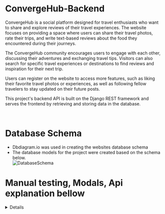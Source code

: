 # ConvergeHub-Backend

ConvergeHub is a social platform designed for travel enthusiasts who want to share and explore reviews of their travel experiences. The website focuses on providing a space where users can share their travel photos, rate their trips, and write text-based reviews about the food they encountered during their journeys.

The ConvergeHub community encourages users to engage with each other, discussing their adventures and exchanging travel tips. Visitors can also search for specific travel experiences or destinations to find reviews and inspiration for their next trip.

Users can register on the website to access more features, such as liking their favorite travel photos or experiences, as well as following fellow travelers to stay updated on their future posts.

This project's backend API is built on the Django REST framework and serves the frontend by retrieving and storing data in the database.

<br>

# Database Schema
- Dbdiagram.io was used in creating the websites database schema
-  The database models for the project were created based on the schema below.  
![DatabaseSchema](https://i.imgur.com/pDzkIfq.png)

# Manual testing,  Modals, Api explanation bellow  

<details>


## Debugging Guide for ConvergeHub Repository
In this debugging guide, I will discuss some of the issues encountered during the development of ConvergeHub, the solutions that were implemented, and the lessons learned along the way. This guide will cover topics such as CORS token issues, Heroku deployment challenges, ghost migrations, allowed hosts.

## CORS Token Issues
While working on the project, I faced issues related to Cross-Origin Resource Sharing (CORS) tokens. These problems hindered the communication between the frontend and the backend of the application. To resolve these issues, I had to:

1. Configure the Django CORS middleware settings.
2. Ensure that the frontend and backend applications had the correct CORS settings, allowing them to communicate seamlessly.

## Heroku Deployment Challenges
During the development process, I encountered difficulties deploying the application to Heroku. In the initial attempt, I made over 112 deployments while trying to debug and resolve issues. Eventually, i decided to delete the first Heroku app and start anew.

In the second attempt, I made 24 new deployments but still faced issues that required further debugging. Ultimately, I had to delete the second app and create a third Heroku app, which has been the most stable deployment so far.

## Ghost Migrations
I experienced a persistent issue with ghost migrations that lasted for two weeks. This problem involved inconsistencies between the migrations in the repository and the actual database schema. To resolve these issues, I had to:

1. Identify and remove the problematic migration files.
2. Run the makemigrations command to generate new, correct migration files.
3. Apply the new migrations using the migrate command.
Throughout this process, it was crucial to ensure that the migration files were consistent with the database schema and the application's models.

## Allowed Hosts and CORS Tokens
I also encountered problems related to allowed hosts and CORS tokens, which required a significant amount of time and effort to resolve. With 10 hours of tutor support, I managed to fix these issues. I are grateful for the help provided by Joshua, Martin, and Niclas Tanskanen, who assisted in identifying and resolving these errors.

## Conclusion
This debugging guide provides an overview of some of the challenges faced during the development of ConvergeHub and the solutions that were implemented. It is essential to approach debugging systematically, and to seek help when necessary. By sharing my experiences, I hope to help others in their development journey and contribute to a more efficient debugging process.

## Testing

### Track Manual testing of the api

| Feature          | Action                                                          | Expected Result                                     | Actual Result |
| ---------------- | --------------------------------------------------------------- | --------------------------------------------------- | ------------- |
| List Posts       | Perform GET request to /api/posts/                              | Retrieve a list of all posts                        | :white_check_mark:         |
| Create Post      | Perform POST request to /api/posts/ with title and content      | Create a new post and return the created post       | :white_check_mark:          |
| Retrieve Post    | Perform GET request to /api/posts/:id/                          | Retrieve a specific post by its ID                  | :white_check_mark:          |
| Update Post      | Perform PUT request to /api/posts/:id/ with updated data        | Update a specific post by its ID                    | :white_check_mark:          |
| Delete Post      | Perform DELETE request to /api/posts/:id/                       | Delete a specific post by its ID                    | :white_check_mark:          |
| List Profiles    | Perform GET request to /api/profiles/                           | Retrieve a list of all user profiles                | :white_check_mark:          |
| Retrieve Profile | Perform GET request to /api/profiles/:id/                       | Retrieve a specific profile by its ID               | :white_check_mark:          |
| Update Profile   | Perform PUT request to /api/profiles/:id/ with updated data     | Update a specific profile by its ID                 | :white_check_mark:          |
| List Comments    | Perform GET request to /api/comments/                           | List all comments                                   | :white_check_mark:          |
| Create Comment   | Perform POST request to /api/comments/ with content and post ID | Create a new comment and return the created comment | :white_check_mark:          |
| Retrieve Comment | Perform GET request to /api/comments/:id/                       | Retrieve a specific comment by its ID               | :white_check_mark:          |
| Update Comment   | Perform PUT request to /api/comments/:id/ with updated data     | Update a specific comment by its ID                 | :white_check_mark:          |
| Delete Comment   | Perform DELETE request to /api/comments/:id/                    | Delete a specific comment by its ID                 | :white_check_mark:          |

# Models

## The Post class is a Django model representing a post in the application. It has the following fields:

## Post

- owner: ForeignKey relation to the User model (author of the post).
- created_at: DateTime field indicating when the post was created.
- updated_at: DateTime field indicating the last time the post was updated.
- title: CharField for the post's title.
- description: TextField for the post's content (optional).
- image: ImageField for the post's image (optional).
- image_filter: CharField for the image filter to be applied (default is 'normal').
- review_grade: CharField.
- food_review: CharField.

## Profile

- owner: OneToOneField relation to the User model.
- created_at: DateTime field indicating when the profile was created.
- updated_at: DateTime field indicating the last time the profile was updated.
- name: CharField for the user's display name (optional).
- description: TextField for the user's profile content (optional).
- image: ImageField for the user's profile image.

## Comment

- owner: ForeignKey relation to the User model (author of the comment).
- post: ForeignKey relation to the Post model (the post the comment is related to).
- created_at: DateTime field indicating when the comment was created.
- updated_at: DateTime field indicating the last time the comment was updated.
- content: TextField for the comment's content.

## Like

The Like model represents a like on a post. It has the following fields:

- owner: A foreign key reference to the user who liked the post.
- post: A foreign key reference to the post that has been liked.
- created_at: The timestamp when the like was created.
- updated_at: The timestamp when the like was last updated.
- content: The text content of the like (not required in this case, can be removed).
  The Meta class orders the Like model by the created_at timestamp in descending order and ensures that a user can like a post only once.

## Follower

The Follower model represents the relationship between two users where one user follows another user. It has the following fields:

- owner: A foreign key reference to the user who follows another user.
- followed: A foreign key reference to the user who is being followed.
- created_at: The timestamp when the follow action was created.
  The Meta class orders the Follower model by the created_at timestamp in descending order and ensures that a user can follow another user only once.

# Serializers

## Post serializer :

#### PostSerializer Class

- Serializes the Post model.
- Includes extra fields: owner (username), is_owner, profile_id, and profile_image.
- Validates image size, height, and width.

## Profile serializer :

#### ProfileSerializer Class

- Serializes the Profile model.
- Includes extra fields: owner (username) and is_owner

## Comments serializer :

#### CommentSerializer Class

- Serializes the Comment model.
- Includes extra fields: owner (username), is_owner, profile_id, and profile_image.

#### CommentDetailSerializer Class

- Inherits from CommentSerializer.
- Adds the post field (ID of the related post).

### LikeSerializer

#### The LikeSerializer is a serializer for the Like model. It has the following fields:

- owner: The username of the user who liked the post (read-only).
- id, created_at, and post: Fields from the Like model.

### FollowerSerializer

#### The FollowerSerializer is a serializer for the Follower model. It has the following fields:

- owner: The username of the user who follows another user (read-only).
- followed_name: The username of the user being followed (read-only).
- id, created_at, and followed: Fields from the Follower model.
  The create method handles the creation of a new follower relationship and raises a validation error if there is a duplicate relationship.

# Views

## Posts views :

#### PostList Class (APIView)

- Handles the listing of all posts and the creation of new posts.
- Serializer class: PostSerializer
- Permission classes: IsAuthenticatedOrReadOnly

#### PostDetail Class (APIView)

- Handles the retrieval, updating, and deletion of a single post by its ID.
- Serializer class: PostSerializer
- Permission classes: IsOwnerOrReadOnly

## Profiles App views :

#### ProfileList Class (APIView)

- Handles the listing of all user profiles.
- No post method provided, as profile creation is handled by Django signals.

#### ProfileDetail Class (APIView)

- Handles the retrieval and updating of a single user profile by its ID.
- Serializer class: ProfileSerializer
- Permission classes: IsOwnerOrReadOnly

## Comments views :

#### CommentList Class (ListCreateAPIView)

- Handles the listing of all comments and the creation of new comments.
- Serializer class: CommentSerializer
- Permission classes: IsAuthenticatedOrReadOnly

#### CommentDetail Class (RetrieveUpdateDestroyAPIView)

- Handles the retrieval, updating, and deletion of a single comment by its ID.
- Serializer class: CommentDetailSerializer
- Permission classes: IsOwnerOrReadOnly

## LikeList and LikeDetail

#### The LikeList view allows users to list all likes or create a like if they are authenticated. The LikeDetail view allows users to retrieve or delete a like if they are the owner.

## FollowerList and FollowerDetail

#### The FollowerList view allows users to list all followers or create a follower (follow a user) if they are authenticated if they are authenticated. The FollowerDetail view allows users to retrieve or delete a follower (unfollow a user) if they are the owner.

## Posts App

| App  | Action      | Authenticated     | Anonymous         | Passed             |
| ---- | ----------- | ----------------- | ----------------- | ------------------ |
| Cars | Read (List) | Array of all cars | Array of all cars | :white_check_mark: |
| Cars | Read        | Returns Detail    | Returns Detail    | :white_check_mark: |
| Cars | Create      | 201 Response      | N/A               | :white_check_mark: |
| Cars | Update      | 200 Response      | N/A               | :white_check_mark: |
| Cars | Delete      | 204 Response      | N/A               | :white_check_mark: |

### Profiles app

| App      | Action      | Authenticated     | Anonymous         | Passed             |
| -------- | ----------- | ----------------- | ----------------- | ------------------ |
| Profiles | Read (List) | Array of profiles | Array of profiles | :white_check_mark: |
| Profiles | Read        | Returns Detail    | Returns Detail    | :white_check_mark: |
| Profiles | Create      | N/A               | N/A               | N/A                |
| Profiles | Update      | 200 Response      | N/A               | :white_check_mark: |

### Followers app:

| App       | Action                        | Authenticated          | Anonymous           | Passed             |
| --------- | ----------------------------- | ---------------------- | ------------------- | ------------------ |
| Followers | Read (List)                   | Array of owned objects | Empty Results Array | :white_check_mark: |
| Followers | Read - Valid ID and Owner     | Returns Detail         | 403 Response        | :white_check_mark: |
| Followers | Read - Valid ID and not Owner | 404 Response           | 404 Response        | :white_check_mark: |
| Followers | Read - Invalid ID             | 404 Response           | 404 Response        | :white_check_mark: |
| Followers | Create                        | 201 Response           | N/A                 | :white_check_mark: |
| Followers | Update                        | N/A                    | N/A                 | N/A                |
| Followers | Delete                        | 204 Response           | N/A                 | :white_check_mark: |

### Like

| App  | Action                        | Authenticated          | Anonymous    | Passed             |
| ---- | ----------------------------- | ---------------------- | ------------ | ------------------ |
| Save | Read (List)                   | Array of owned objects | 403 Response | :white_check_mark: |
| Save | Read - Valid ID and Owner     | Returns Detail         | 404 Response | :white_check_mark: |
| Save | Read - Valid ID and not Owner | 404 Response           | 404 Response | :white_check_mark: |
| Save | Read - Invalid ID             | 404 Response           | 404 Response | :white_check_mark: |
| Save | Create                        | 201 Response           | N/A          | :white_check_mark: |
| Save | Update                        | N/A                    | N/A          | N/A                |
| Save | Delete                        | 204 Response           | N/A          | :white_check_mark: |

# API Endpoints details bellow

### DELETE /api/posts/:id/

- Description: Delete a specific post by its ID.
- Authentication: Token authentication required, and the user must be the owner of the post.
- Method: DELETE
- Response: HTTP status code 204 (No Content).

# Profiles App

### GET /api/profiles/

- Description: List all user profiles.
- Authentication: None (public access).
- Method: GET
- Response: List of serialized Profile instances.

### GET /api/profiles/:id/

- Description: Retrieve a specific user profile by its ID.
- Authentication: None (public access).
- Method: GET
- Response: Serialized Profile instance.

### PUT /api/profiles/:id/

- Description: Update a specific user profile by its ID.
- Authentication: Token authentication required, and the user must be the owner of the profile.
- Method: PUT
- Payload: JSON object with the fields to update.
- Response: Serialized Profile instance of the updated profile.

# Comments App

### GET /api/comments/

- Description: List all comments.
- Authentication: None (public access).
- Method: GET
- Response: List of serialized Comment instances.

### POST /api/comments/

- Description: Create a new comment.
- Authentication: Token authentication required.
- Method: POST
- Payload: JSON object with post (ID of the related post) and content.
- Response: Serialized Comment instance of the created comment.

### GET /api/comments/:id/

- Description: Retrieve a specific comment by its ID.
- Authentication: None (public access).
- Method: GET
- Response: Serialized Comment instance.

### PUT /api/comments/:id/

- Description: Update a specific comment by its ID.
- Authentication: Token authentication required, and the user must be the owner of the comment.
- Method: PUT
- Payload: JSON object with the fields to update.
- Response: Serialized Comment instance of the updated comment.

### DELETE /api/comments/:id/

- Description: Delete a specific comment by its ID.
- Authentication: Token authentication required, and the user must be the owner of the comment.
- Method: DELETE
- Response: HTTP status code 204 (No Content).


## Deployment

### Forking the GitHub Repository

By forking the GitHub Repository we make a copy of the original repository on
our GitHub account to view and/or make changes without affecting the original
repository by using the following steps...

1. Log in to GitHub and locate the [GitHub
   Repository](https://github.com/qburn93/converhub-backend)
1. At the top of the Repository (not top of page) just above the "Settings"
   Button on the menu, locate the "Fork" Button.
1. Click the button (not the number to the right) and you should now have a copy
   of the original repository in your GitHub account.

### Making a Local Clone

**NOTE**: It is a requirement of the project that you have Python version 3.8 or higher installed locally.

1. Log in to GitHub and locate the [GitHub Repository](https://github.com/qburn93/converhub-backend).
1. Under the repository name, click "Code".
1. To clone the repository using HTTPS, under "HTTPS", copy the link.
1. Open your local terminal with git installed
1. Change the current working directory to the location where you want the cloned directory to be created.
1. Type `git clone`, and then paste the URL you copied in Step 3.

   ```console
   ~$ git clone https://github.com/qburn93/converhub-backend.git
   ```

1. Press Enter. Your local clone will be created.

   ```console
   $ git clone https://github.com/qburn93/converhub-backend.git
   > Cloning into `test-dir`...
   > remote: Counting objects: 10, done.
   > remote: Compressing objects: 100% (8/8), done.
   > remove: Total 10 (delta 1), reused 10 (delta 1)
   > Unpacking objects: 100% (10/10), done.
   ```

   [Click here](https://help.github.com/en/github/creating-cloning-and-archiving-repositories/cloning-a-repository#cloning-a-repository-to-github-desktop) for a more detailed explanation of the process above with pictures.

1. Change the current working directory to the cloned project folder (this will be a child directory in the location you cloned the project).

1. It is recommended to use a virtual environment during development ([learn more about virtual environments](https://realpython.com/python-virtual-environments-a-primer/)). If you would prefer not to use one please skip the following steps:
   1. Create a virtual environment in the projects working directory by entering the following command in the same terminal window used for the steps above `python3 -m venv .venv`.
   1. Before use, the virtual environment will need to be activated using the command `source .venv/bin/activate` in the same terminal window used previously.
1. Packages required by the project can now using the command `pip install -r requirements.txt`
1. In the cloned directory, rename the file `.env-example` to `.env` and populate it with the information required.
1. Make Django migrations using the command `./manage.py migrate`.

### Deploying with Heroku

**NOTE**: It is a prerequisite of deployment to Heroku that you already have access to the following:

- A Cloudinary account, create one for free at [https://cloudinary.com](https://cloudinary.com).

**NOTE**: It is assumed you have followed all deployment instructions listed in this readme starting with the section titled 'Forking the GitHub Repository'.

1. Log in to [Heroku](https://www.heroku.com/) and if not taken there automatically, navigate to your personal app dashboard.
1. At the top of the page locate the 'New' drop down, click it and then select 'Create new app'.
1. Give your application a unique name, select a region appropriate to your location and click the 'Create app' button.
1. Your app should now be created, so from the menu towards the top of the page select the 'Resources' section.
1. Search for 'Heroku Postgres' under the Add-ons section and add it.
1. From the menu towards the top of the page select the 'Settings' section and lick 'Reveal Config Vars' in the Config vars section. Enter the following key / value pairings:
   1. Key as `ALLOWED_HOSTS` and the value as the name of you project with '.herokuapp.com' appended to the end e.g. `example-app.herokuapp.com`. Click the Add button.
   1. Key as `CLOUDINARY_URL` and the value as your cloudinary API Environment variable e.g. `cloudinary://**************:**************@*********`. Click the Add button.
   1. Key as `SECRET_KEY` and the value as a complex string which will be used to provide cryptographic signing. The use of a secret key generator is recommended such as [https://djecrety.ir](https://djecrety.ir/). Click the Add button.
   1. Ensure the key `DATABASE_URL` is already populated. This should have been created automatically by Heroku.
   1. The `DATABASE_URL` should be copied into your local `.env`, created during the cloning process.
   1. To make authenticated requests to this API (e.g. from a fontend application) you are required to add the key `CLIENT_ORIGIN` with the value set as the URL you will be sending the authentication request from.
   1. Additionally, a `CLIENT_ORIGIN_DEV` key can be set with the value of a development server (IP or URL) for use during local development.
1. Open the `.env` file in the project directory and delete the key / value pair `DEV_ENVIRONMENT_DATABASE = True` before saving the file. This can be added back after the next step to ensure local development changes will not alter the remote database.
1. Navigate to the 'Deploy' page using the menu towards the top of the page.
1. Select 'GitHub' from the 'Deployment method' section and you will be prompted to 'Connect to GitHub'.
1. Once connected to your GitHub account you will be able to search for your repository which contains the forked 'convergehub-backend' repository.
1. Once the repository is found click 'Connect'.
1. At the bottom of the page find the section named 'Manual deploy', select the 'main' branch in the drop down and click the 'Deploy' button.
1. Once deployment is complete, click the 'View' button to load the URL of the deployed application.

## Technologies Used

### Languages and Frameworks Used

- Python
- [Django](https://pypi.org/project/Django/3.2.14/) - High-level Python Web framework used to develop the project.
- [djangorestframework](https://pypi.org/project/djangorestframework/3.14.0/) - Toolkit for building web API's with Django.

### Python Modules Used

- Built-in Packages/Modules
  - [math](https://docs.python.org/3/library/math.html) - The trigonometric functions acos, cos and sin and the constant pi from the math module were used in longitude and latitude calculations.
  - [pathlib](https://docs.python.org/3/library/pathlib.html) - Used to work with filepaths.
  - [os](https://docs.python.org/3/library/os.html) - This module provides a portable way of using operating system dependent functionality.

### Packages Used

- External Python Packages
  - [cloudinary](https://pypi.org/project/cloudinary/1.30.0/) - Cloudinary intergration.
  - [django-cloudinary-storage](https://pypi.org/project/django-cloudinary-storage/0.3.0/) - Cloudinary intergration.
  - [dj-database-url](https://pypi.org/project/dj-database-url/0.5.0/) - Allows the use of 'DATABASE_URL' environmental variable in the Django project settings file to connect to a PostgreSQL database.
  - [django-allauth](https://pypi.org/project/django-allauth/0.51.0/) - Set of Django application used for account registration, management and authentication.
  - [dj-rest-auth](https://pypi.org/project/dj-rest-auth/2.2.5/) - API endpoints for handling authentication in Django Rest Framework.
  - [django-filter](https://pypi.org/project/django-filter/22.1/) - Application that allows dynamic QuerySet filtering from URL parameters.
  - [djangorestframework-simplejwt](https://pypi.org/project/djangorestframework-simplejwt/5.2.1/) - JSON Web Token authentication backend for the Django REST Framework.
  - [django-cors-headers](https://pypi.org/project/django-cors-headers/3.13.0/) - Django App that adds CORS headers to responses.
  - [gunicorn](https://pypi.org/project/gunicorn/20.1.0/) - Python WSGI HTTP Server.
  - [Pillow](https://pypi.org/project/Pillow/9.2.0/) - Fork of PIL, the Python Imaging Library which provides image processing capabilities.
  - [psycopg2](https://pypi.org/project/psycopg2/2.9.3/) - Python PostgreSQL database adapter.
  - [python-dotenv](https://pypi.org/project/python-dotenv/0.21.0/) - Set key-value pairs from `.env` file as environmental variables.

  <br>

 
